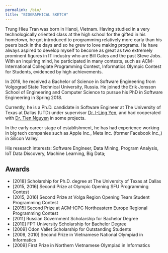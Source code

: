 ```yaml
---
permalink: /bio/
title: "BIOGRAPHICAL SKETCH"
---
```




Trung Hieu Tran was born in Hanoi, Vietnam. Having studied in a very technologically oriented class at the high school for the gifted in his hometown, he got introduced to programming relatively more early than his peers back in the days and so he grew to love making programs. He have always aspired to develop myself to become as great as two extremely prominent figures in IT industry who are Bill Gates and the past Steve Jobs. With an inquiring mind, he participated in many contests, such as ACM-International Collegiate Programming Contest, Informatics Olympic Contest for Students, evidenced by high achievements.

In 2016, he received a Bachelor of Science in Software Engineering from Volgograd State Technical University, Russia. He joined the Erik Jonsson School of Engineering and Computer Science to pursue his PhD in Software Engineering in Spring 2018. 

Currently, he is a Ph.D. candidate in Software Engineer at The University of Texas at Dallas (UTD) under supervisor [Dr. I-Ling Yen](http://www.utdallas.edu/~ilyen), and had cooperated with [Dr. Tien Nguyen](http://www.utdallas.edu/~tien.n.nguyen) in some projects. 


In the early career stage of establishment, he has had experience working in big tech companies such as Apple Inc., Meta Inc. (former Facebook Inc.,) in Silicon Valley.


His research interests: Software Engineer, Data Mining, Program Analysis, IoT Data Discovery, Machine Learning, Big Data;

## Awards
- [2018] Scholarship for Ph.D. degree at The University of Texas at Dallas
- [2015, 2016] Second Prize at Olympic Opening SFU Programming Contest
- [2015, 2016] Second Prize at Volga Region Opening Team Student Programming Contest
- [2015] Second Prize at ACM-ICPC Northeastern Europe Regional Programming Contest
- [2011] Russian Government Scholarship for Bachelor Degree
- [2010] FPT University Scholarship for Bachelor Degree
- [2009] Odon Vallet Scholarship for Outstanding Students
- [2009, 2010] Second Prize in Vietnamese National Olympiad in Informatics
- [2009] First Prize in Northern Vietnamese Olympiad in Informatics
